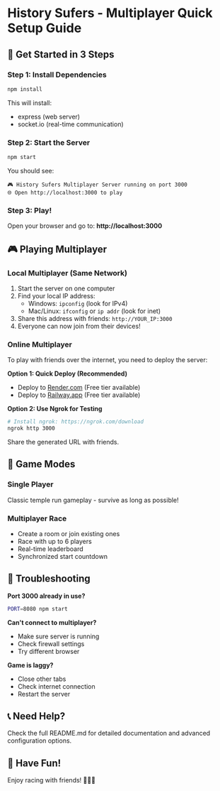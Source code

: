 # History Sufers - Multiplayer Quick Setup Guide

## 🚀 Get Started in 3 Steps

### Step 1: Install Dependencies

```bash
npm install
```

This will install:

- express (web server)
- socket.io (real-time communication)

### Step 2: Start the Server

```bash
npm start
```

You should see:

```
🎮 History Sufers Multiplayer Server running on port 3000
🌐 Open http://localhost:3000 to play
```

### Step 3: Play!

Open your browser and go to: **http://localhost:3000**

## 🎮 Playing Multiplayer

### Local Multiplayer (Same Network)

1. Start the server on one computer
2. Find your local IP address:
   - Windows: `ipconfig` (look for IPv4)
   - Mac/Linux: `ifconfig` or `ip addr` (look for inet)
3. Share this address with friends: `http://YOUR_IP:3000`
4. Everyone can now join from their devices!

### Online Multiplayer

To play with friends over the internet, you need to deploy the server:

**Option 1: Quick Deploy (Recommended)**

- Deploy to [Render.com](https://render.com) (Free tier available)
- Deploy to [Railway.app](https://railway.app) (Free tier available)

**Option 2: Use Ngrok for Testing**

```bash
# Install ngrok: https://ngrok.com/download
ngrok http 3000
```

Share the generated URL with friends.

## 🎯 Game Modes

### Single Player

Classic temple run gameplay - survive as long as possible!

### Multiplayer Race

- Create a room or join existing ones
- Race with up to 6 players
- Real-time leaderboard
- Synchronized start countdown

## 🐛 Troubleshooting

**Port 3000 already in use?**

```bash
PORT=8080 npm start
```

**Can't connect to multiplayer?**

- Make sure server is running
- Check firewall settings
- Try different browser

**Game is laggy?**

- Close other tabs
- Check internet connection
- Restart the server

## 📞 Need Help?

Check the full README.md for detailed documentation and advanced configuration options.

## 🎉 Have Fun!

Enjoy racing with friends! 🏃‍♂️💨
